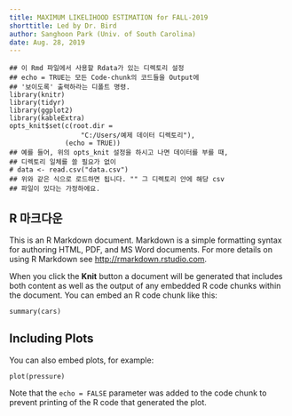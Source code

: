 ```yaml
---
title: MAXIMUM LIKELIHOOD ESTIMATION for FALL-2019
shorttitle: Led by Dr. Bird
author: Sanghoon Park (Univ. of South Carolina)
date: Aug. 28, 2019
---
```




```{r setup, include=FALSE}
## 이 Rmd 파일에서 사용할 Rdata가 있는 디렉토리 설정
## echo = TRUE는 모든 Code-chunk의 코드들을 Output에 
## '보이도록' 출력하라는 디폴트 명령.
library(knitr)
library(tidyr)
library(ggplot2)
library(kableExtra)
opts_knit$set(c(root.dir = 
                  "C:/Users/예제 데이터 디렉토리"),
              (echo = TRUE))
## 예를 들어, 위의 opts_knit 설정을 하시고 나면 데이터를 부를 때,
## 디렉토리 일체를 쓸 필요가 없이
# data <- read.csv("data.csv")
## 위와 같은 식으로 로드하면 됩니다. "" 그 디렉토리 안에 해당 csv
## 파일이 있다는 가정하에요.
```


## R 마크다운

This is an R Markdown document. Markdown is a simple formatting syntax for authoring HTML, PDF, and MS Word documents. For more details on using R Markdown see <http://rmarkdown.rstudio.com>.

When you click the **Knit** button a document will be generated that includes both content as well as the output of any embedded R code chunks within the document. You can embed an R code chunk like this:

```{r cars}
summary(cars)
```

## Including Plots

You can also embed plots, for example:

```{r pressure, echo=FALSE}
plot(pressure)
```

Note that the `echo = FALSE` parameter was added to the code chunk to prevent printing of the R code that generated the plot.
